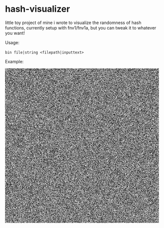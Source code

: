 # hash-visualizer

little toy project of mine i wrote to visualize the randomness of hash functions, currently setup with fnv1/fnv1a, but you can tweak it to whatever you want!

Usage:

`bin file|string <filepath|inputtext>`

Example:

![](output.png)
